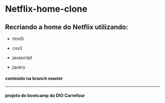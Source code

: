 # Netflix-home-clone

## Recriando a home do Netflix utilizando: 

- html5

- css3

- javascript

- jquery

#### conteúdo na branch master

***

#### projeto do bootcamp da  DIO Carrefour
